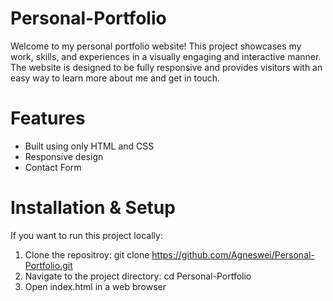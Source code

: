 # Personal-Portfolio

Welcome to my personal portfolio website! This project showcases my work, skills, and experiences in a visually engaging and interactive manner. The website is designed to be fully responsive and provides visitors with an easy way to learn more about me and get in touch.

# Features
* Built using only HTML and CSS
* Responsive design
* Contact Form

# Installation & Setup

If you want to run this project locally:
1. Clone the repositroy:
git clone https://github.com/Agneswei/Personal-Portfolio.git
2. Navigate to the project directory:
cd Personal-Portfolio
3. Open index.html in a web browser

